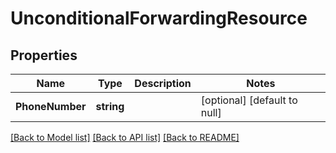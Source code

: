 # UnconditionalForwardingResource

## Properties
Name | Type | Description | Notes
------------ | ------------- | ------------- | -------------
**PhoneNumber** | **string** |  | [optional] [default to null]

[[Back to Model list]](../README.md#documentation-for-models) [[Back to API list]](../README.md#documentation-for-api-endpoints) [[Back to README]](../README.md)


